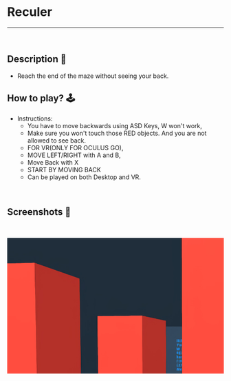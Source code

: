 # **Reculer** 

---

<br>

## **Description 📃**
- Reach the end of the maze without seeing your back.

## **How to play? 🕹️**
- Instructions:
	- You have to move backwards using ASD Keys, W won't work, 
	- Make sure you won't touch those RED objects. And you are not allowed to see back.
	- FOR VR(ONLY FOR OCULUS GO),
	- MOVE LEFT/RIGHT with A and B,
	- Move Back with X
	- START BY MOVING BACK
	- Can be played on both Desktop and VR.
	
<br>

## **Screenshots 📸**

<br>

![image](../../assets/images/Reculer.jpg)

<br>
